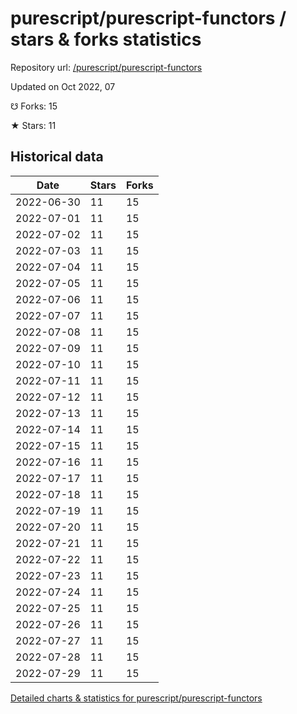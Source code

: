 # purescript/purescript-functors / stars & forks statistics

Repository url: [/purescript/purescript-functors](https://github.com/purescript/purescript-functors)

Updated on Oct 2022, 07

☋ Forks: 15

★ Stars: 11

## Historical data
| Date | Stars | Forks |
|------|-------|-------|
| 2022-06-30 | 11 | 15 | 
| 2022-07-01 | 11 | 15 | 
| 2022-07-02 | 11 | 15 | 
| 2022-07-03 | 11 | 15 | 
| 2022-07-04 | 11 | 15 | 
| 2022-07-05 | 11 | 15 | 
| 2022-07-06 | 11 | 15 | 
| 2022-07-07 | 11 | 15 | 
| 2022-07-08 | 11 | 15 | 
| 2022-07-09 | 11 | 15 | 
| 2022-07-10 | 11 | 15 | 
| 2022-07-11 | 11 | 15 | 
| 2022-07-12 | 11 | 15 | 
| 2022-07-13 | 11 | 15 | 
| 2022-07-14 | 11 | 15 | 
| 2022-07-15 | 11 | 15 | 
| 2022-07-16 | 11 | 15 | 
| 2022-07-17 | 11 | 15 | 
| 2022-07-18 | 11 | 15 | 
| 2022-07-19 | 11 | 15 | 
| 2022-07-20 | 11 | 15 | 
| 2022-07-21 | 11 | 15 | 
| 2022-07-22 | 11 | 15 | 
| 2022-07-23 | 11 | 15 | 
| 2022-07-24 | 11 | 15 | 
| 2022-07-25 | 11 | 15 | 
| 2022-07-26 | 11 | 15 | 
| 2022-07-27 | 11 | 15 | 
| 2022-07-28 | 11 | 15 | 
| 2022-07-29 | 11 | 15 | 


[Detailed charts & statistics for purescript/purescript-functors](https://reviewgithub.com/rep/purescript/purescript-functors)
